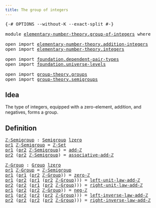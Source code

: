 ```yaml
---
title: The group of integers
---
```


<pre class="Agda"><a id="47" class="Symbol">{-#</a> <a id="51" class="Keyword">OPTIONS</a> <a id="59" class="Pragma">--without-K</a> <a id="71" class="Pragma">--exact-split</a> <a id="85" class="Symbol">#-}</a>

<a id="90" class="Keyword">module</a> <a id="97" href="elementary-number-theory.group-of-integers.html" class="Module">elementary-number-theory.group-of-integers</a> <a id="140" class="Keyword">where</a>

<a id="147" class="Keyword">open</a> <a id="152" class="Keyword">import</a> <a id="159" href="elementary-number-theory.addition-integers.html" class="Module">elementary-number-theory.addition-integers</a>
<a id="202" class="Keyword">open</a> <a id="207" class="Keyword">import</a> <a id="214" href="elementary-number-theory.integers.html" class="Module">elementary-number-theory.integers</a>

<a id="249" class="Keyword">open</a> <a id="254" class="Keyword">import</a> <a id="261" href="foundation.dependent-pair-types.html" class="Module">foundation.dependent-pair-types</a>
<a id="293" class="Keyword">open</a> <a id="298" class="Keyword">import</a> <a id="305" href="foundation.universe-levels.html" class="Module">foundation.universe-levels</a>

<a id="333" class="Keyword">open</a> <a id="338" class="Keyword">import</a> <a id="345" href="group-theory.groups.html" class="Module">group-theory.groups</a>
<a id="365" class="Keyword">open</a> <a id="370" class="Keyword">import</a> <a id="377" href="group-theory.semigroups.html" class="Module">group-theory.semigroups</a>
</pre>
## Idea

The type of integers, equipped with a zero-element, addition, and negatives, forms a group.

## Definition

<pre class="Agda"><a id="ℤ-Semigroup"></a><a id="531" href="elementary-number-theory.group-of-integers.html#531" class="Function">ℤ-Semigroup</a> <a id="543" class="Symbol">:</a> <a id="545" href="group-theory.semigroups.html#750" class="Function">Semigroup</a> <a id="555" href="Agda.Primitive.html#764" class="Primitive">lzero</a>
<a id="561" href="foundation-core.dependent-pair-types.html#605" class="Field">pr1</a> <a id="565" href="elementary-number-theory.group-of-integers.html#531" class="Function">ℤ-Semigroup</a> <a id="577" class="Symbol">=</a> <a id="579" href="elementary-number-theory.integers.html#4352" class="Function">ℤ-Set</a>
<a id="585" href="foundation-core.dependent-pair-types.html#605" class="Field">pr1</a> <a id="589" class="Symbol">(</a><a id="590" href="foundation-core.dependent-pair-types.html#617" class="Field">pr2</a> <a id="594" href="elementary-number-theory.group-of-integers.html#531" class="Function">ℤ-Semigroup</a><a id="605" class="Symbol">)</a> <a id="607" class="Symbol">=</a> <a id="609" href="elementary-number-theory.addition-integers.html#1631" class="Function">add-ℤ</a>
<a id="615" href="foundation-core.dependent-pair-types.html#617" class="Field">pr2</a> <a id="619" class="Symbol">(</a><a id="620" href="foundation-core.dependent-pair-types.html#617" class="Field">pr2</a> <a id="624" href="elementary-number-theory.group-of-integers.html#531" class="Function">ℤ-Semigroup</a><a id="635" class="Symbol">)</a> <a id="637" class="Symbol">=</a> <a id="639" href="elementary-number-theory.addition-integers.html#5386" class="Function">associative-add-ℤ</a>

<a id="ℤ-Group"></a><a id="658" href="elementary-number-theory.group-of-integers.html#658" class="Function">ℤ-Group</a> <a id="666" class="Symbol">:</a> <a id="668" href="group-theory.groups.html#2750" class="Function">Group</a> <a id="674" href="Agda.Primitive.html#764" class="Primitive">lzero</a>
<a id="680" href="foundation-core.dependent-pair-types.html#605" class="Field">pr1</a> <a id="684" href="elementary-number-theory.group-of-integers.html#658" class="Function">ℤ-Group</a> <a id="692" class="Symbol">=</a> <a id="694" href="elementary-number-theory.group-of-integers.html#531" class="Function">ℤ-Semigroup</a>
<a id="706" href="foundation-core.dependent-pair-types.html#605" class="Field">pr1</a> <a id="710" class="Symbol">(</a><a id="711" href="foundation-core.dependent-pair-types.html#605" class="Field">pr1</a> <a id="715" class="Symbol">(</a><a id="716" href="foundation-core.dependent-pair-types.html#617" class="Field">pr2</a> <a id="720" href="elementary-number-theory.group-of-integers.html#658" class="Function">ℤ-Group</a><a id="727" class="Symbol">))</a> <a id="730" class="Symbol">=</a> <a id="732" href="elementary-number-theory.integers.html#2321" class="Function">zero-ℤ</a>
<a id="739" href="foundation-core.dependent-pair-types.html#605" class="Field">pr1</a> <a id="743" class="Symbol">(</a><a id="744" href="foundation-core.dependent-pair-types.html#617" class="Field">pr2</a> <a id="748" class="Symbol">(</a><a id="749" href="foundation-core.dependent-pair-types.html#605" class="Field">pr1</a> <a id="753" class="Symbol">(</a><a id="754" href="foundation-core.dependent-pair-types.html#617" class="Field">pr2</a> <a id="758" href="elementary-number-theory.group-of-integers.html#658" class="Function">ℤ-Group</a><a id="765" class="Symbol">)))</a> <a id="769" class="Symbol">=</a> <a id="771" href="elementary-number-theory.addition-integers.html#2083" class="Function">left-unit-law-add-ℤ</a>
<a id="791" href="foundation-core.dependent-pair-types.html#617" class="Field">pr2</a> <a id="795" class="Symbol">(</a><a id="796" href="foundation-core.dependent-pair-types.html#617" class="Field">pr2</a> <a id="800" class="Symbol">(</a><a id="801" href="foundation-core.dependent-pair-types.html#605" class="Field">pr1</a> <a id="805" class="Symbol">(</a><a id="806" href="foundation-core.dependent-pair-types.html#617" class="Field">pr2</a> <a id="810" href="elementary-number-theory.group-of-integers.html#658" class="Function">ℤ-Group</a><a id="817" class="Symbol">)))</a> <a id="821" class="Symbol">=</a> <a id="823" href="elementary-number-theory.addition-integers.html#2174" class="Function">right-unit-law-add-ℤ</a>
<a id="844" href="foundation-core.dependent-pair-types.html#605" class="Field">pr1</a> <a id="848" class="Symbol">(</a><a id="849" href="foundation-core.dependent-pair-types.html#617" class="Field">pr2</a> <a id="853" class="Symbol">(</a><a id="854" href="foundation-core.dependent-pair-types.html#617" class="Field">pr2</a> <a id="858" href="elementary-number-theory.group-of-integers.html#658" class="Function">ℤ-Group</a><a id="865" class="Symbol">))</a> <a id="868" class="Symbol">=</a> <a id="870" href="elementary-number-theory.integers.html#4087" class="Function">neg-ℤ</a>
<a id="876" href="foundation-core.dependent-pair-types.html#605" class="Field">pr1</a> <a id="880" class="Symbol">(</a><a id="881" href="foundation-core.dependent-pair-types.html#617" class="Field">pr2</a> <a id="885" class="Symbol">(</a><a id="886" href="foundation-core.dependent-pair-types.html#617" class="Field">pr2</a> <a id="890" class="Symbol">(</a><a id="891" href="foundation-core.dependent-pair-types.html#617" class="Field">pr2</a> <a id="895" href="elementary-number-theory.group-of-integers.html#658" class="Function">ℤ-Group</a><a id="902" class="Symbol">)))</a> <a id="906" class="Symbol">=</a> <a id="908" href="elementary-number-theory.addition-integers.html#7305" class="Function">left-inverse-law-add-ℤ</a>
<a id="931" href="foundation-core.dependent-pair-types.html#617" class="Field">pr2</a> <a id="935" class="Symbol">(</a><a id="936" href="foundation-core.dependent-pair-types.html#617" class="Field">pr2</a> <a id="940" class="Symbol">(</a><a id="941" href="foundation-core.dependent-pair-types.html#617" class="Field">pr2</a> <a id="945" class="Symbol">(</a><a id="946" href="foundation-core.dependent-pair-types.html#617" class="Field">pr2</a> <a id="950" href="elementary-number-theory.group-of-integers.html#658" class="Function">ℤ-Group</a><a id="957" class="Symbol">)))</a> <a id="961" class="Symbol">=</a> <a id="963" href="elementary-number-theory.addition-integers.html#7811" class="Function">right-inverse-law-add-ℤ</a>
</pre>